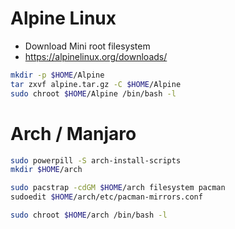 Alpine Linux
=====
* Download Mini root filesystem
* https://alpinelinux.org/downloads/
```sh
mkdir -p $HOME/Alpine
tar zxvf alpine.tar.gz -C $HOME/Alpine
sudo chroot $HOME/Alpine /bin/bash -l
```

Arch / Manjaro
=====
```sh
sudo powerpill -S arch-install-scripts
mkdir $HOME/arch

sudo pacstrap -cdGM $HOME/arch filesystem pacman
sudoedit $HOME/arch/etc/pacman-mirrors.conf

sudo chroot $HOME/arch /bin/bash -l
```

